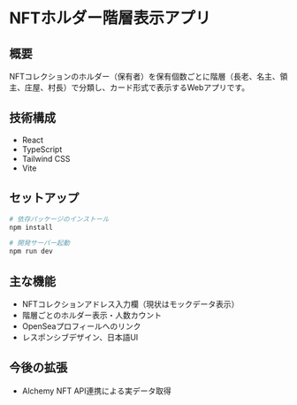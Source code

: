 # NFTホルダー階層表示アプリ

## 概要
NFTコレクションのホルダー（保有者）を保有個数ごとに階層（長老、名主、領主、庄屋、村長）で分類し、カード形式で表示するWebアプリです。

## 技術構成
- React
- TypeScript
- Tailwind CSS
- Vite

## セットアップ
```bash
# 依存パッケージのインストール
npm install

# 開発サーバー起動
npm run dev
```

## 主な機能
- NFTコレクションアドレス入力欄（現状はモックデータ表示）
- 階層ごとのホルダー表示・人数カウント
- OpenSeaプロフィールへのリンク
- レスポンシブデザイン、日本語UI

## 今後の拡張
- Alchemy NFT API連携による実データ取得
